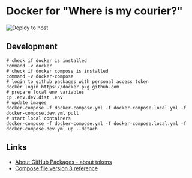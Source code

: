 # Docker for "Where is my courier?"
![Deploy to host](https://github.com/wimc-online/docker/workflows/Deploy%20to%20host/badge.svg)

## Development
```shell script
# check if docker is installed
command -v docker
# check if docker compose is installed
command -v docker-compose
# login to github packages with personal access token
docker login https://docker.pkg.github.com
# prepare local env variables
cp .env.dev.dist .env
# update images
docker-compose -f docker-compose.yml -f docker-compose.local.yml -f docker-compose.dev.yml pull
# start local containers
docker-compose -f docker-compose.yml -f docker-compose.local.yml -f docker-compose.dev.yml up --detach
```

## Links
- [About GitHub Packages - about tokens](https://help.github.com/en/packages/publishing-and-managing-packages/about-github-packages#about-tokens)
- [Compose file version 3 reference](https://docs.docker.com/compose/compose-file/)
